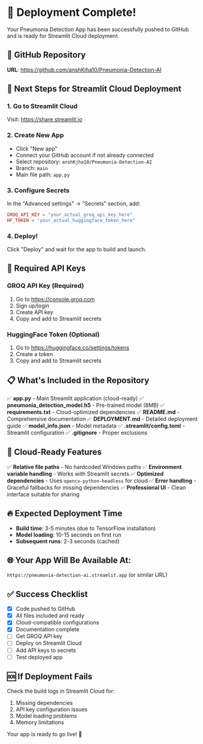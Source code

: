 # 🎉 Deployment Complete! 

Your Pneumonia Detection App has been successfully pushed to GitHub and is ready for Streamlit Cloud deployment.

## 📍 GitHub Repository
**URL**: https://github.com/anshKjha10/Pneumonia-Detection-AI

## 🚀 Next Steps for Streamlit Cloud Deployment

### 1. Go to Streamlit Cloud
Visit: https://share.streamlit.io

### 2. Create New App
- Click "New app"
- Connect your GitHub account if not already connected
- Select repository: `anshKjha10/Pneumonia-Detection-AI`
- Branch: `main`
- Main file path: `app.py`

### 3. Configure Secrets
In the "Advanced settings" → "Secrets" section, add:

```toml
GROQ_API_KEY = "your_actual_groq_api_key_here"
HF_TOKEN = "your_actual_huggingface_token_here"
```

### 4. Deploy!
Click "Deploy" and wait for the app to build and launch.

## 🔑 Required API Keys

### GROQ API Key (Required)
1. Go to https://console.groq.com
2. Sign up/login
3. Create API key
4. Copy and add to Streamlit secrets

### HuggingFace Token (Optional)
1. Go to https://huggingface.co/settings/tokens
2. Create a token
3. Copy and add to Streamlit secrets

## 📋 What's Included in the Repository

✅ **app.py** - Main Streamlit application (cloud-ready)
✅ **pneumonia_detection_model.h5** - Pre-trained model (8MB)
✅ **requirements.txt** - Cloud-optimized dependencies
✅ **README.md** - Comprehensive documentation
✅ **DEPLOYMENT.md** - Detailed deployment guide
✅ **model_info.json** - Model metadata
✅ **.streamlit/config.toml** - Streamlit configuration
✅ **.gitignore** - Proper exclusions

## 🎯 Cloud-Ready Features

✅ **Relative file paths** - No hardcoded Windows paths
✅ **Environment variable handling** - Works with Streamlit secrets
✅ **Optimized dependencies** - Uses `opencv-python-headless` for cloud
✅ **Error handling** - Graceful fallbacks for missing dependencies
✅ **Professional UI** - Clean interface suitable for sharing

## 🔥 Expected Deployment Time
- **Build time**: 3-5 minutes (due to TensorFlow installation)
- **Model loading**: 10-15 seconds on first run
- **Subsequent runs**: 2-3 seconds (cached)

## 🌐 Your App Will Be Available At:
`https://pneumonia-detection-ai.streamlit.app` (or similar URL)

## ✅ Success Checklist

- [x] Code pushed to GitHub
- [x] All files included and ready
- [x] Cloud-compatible configurations
- [x] Documentation complete
- [ ] Get GROQ API key
- [ ] Deploy on Streamlit Cloud
- [ ] Add API keys to secrets
- [ ] Test deployed app

## 🆘 If Deployment Fails

Check the build logs in Streamlit Cloud for:
1. Missing dependencies
2. API key configuration issues
3. Model loading problems
4. Memory limitations

Your app is ready to go live! 🚀
